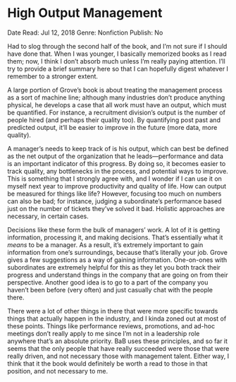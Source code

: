 # High Output Management

Date Read: Jul 12, 2018
Genre: Nonfiction
Publish: No

Had to slog through the second half of the book, and I’m not sure if I should have done that. When I was younger, I basically memorized books as I read them; now, I think I don’t absorb much unless I’m really paying attention. I’ll try to provide a brief summary here so that I can hopefully digest whatever I remember to a stronger extent.

A large portion of Grove’s book is about treating the management process as a sort of machine line; although many industries don’t produce anything physical, he develops a case that all work must have an output, which must be quantified. For instance, a recruitment division’s output is the number of people hired (and perhaps their quality too). By quantifying post past and predicted output, it’ll be easier to improve in the future (more data, more quality).

A manager’s needs to keep track of is his output, which can best be defined as the net output of the organization that he leads—performance and data is an important indicator of this progress. By doing so, it becomes easier to track quality, any bottlenecks in the process, and potential ways to improve. This is something that I strongly agree with, and I wonder if I can use it on myself next year to improve productivity and quality of life. How can output be measured for things like life? However, focusing too much on numbers can also be bad; for instance, judging a subordinate’s performance based just on the number of tickets they’ve solved it bad. Holistic approaches are necessary, in certain cases.

Decisions like these form the bulk of managers’ work. A lot of it is getting information, processing it, and making decisions. That’s essentially what it *means* to be a manager. As a result, it’s extremely important to gain information from one’s surroundings, because that’s literally your job. Grove gives a few suggestions as a way of gaining information. One-on-ones with subordinates are extremely helpful for this as they let you both track their progress and understand things in the company that are going on from their perspective. Another good idea is to go to a part of the company you haven’t been before (very often) and just casually chat with the people there.

There were a lot of other things in there that were more specific towards things that actually happen in the industry, and I kinda zoned out at most of these points. Things like performance reviews, promotions, and ad-hoc meetings don’t really apply to me since I’m not in a leadership role anywhere that’s an absolute priority. BaB uses these principles, and so far it seems that the only people that have really succeeded were those that were really driven, and not necessary those with management talent. Either way, I think that it the book would definitely be worth a read to those in that position, and not necessary to me.
